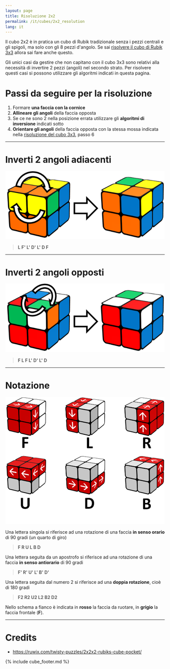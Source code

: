 ```yaml
---
layout: page
title: Risoluzione 2x2
permalink: /it/cubes/2x2_resolution
lang: it
---
```


Il cubo 2x2 è in pratica un cubo di Rubik tradizionale senza i pezzi centrali e gli spigoli, ma solo con gli 8 pezzi d'angolo. Se sai [risolvere il cubo di Rubik 3x3](3x3_resolution) allora sai fare anche questo.

Gli unici casi da gestire che non capitano con il cubo 3x3 sono relativi alla necessità di invertire 2 pezzi (angoli) nel secondo strato. Per risolvere questi casi si possono utilizzare gli algoritmi indicati in questa pagina.


# Passi da seguire per la risoluzione

1. Formare **una faccia con la cornice**
2. **Allineare gli angoli** della faccia opposta
3. Se ce ne sono 2 nella posizione errata utilizzare gli **algoritmi di inversione** indicati sotto
4. **Orientare gli angoli** della faccia opposta con la stessa mossa indicata nella [risoluzione del cubo 3x3](3x3_resolution), passo 6

***

# Inverti 2 angoli adiacenti

![2x2_resolution-1](/assets/cubes/2x2_resolution-1.png)

> **L F' L' D' L' D F**

***

# Inverti 2 angoli opposti

![2x2_resolution-2](/assets/cubes/2x2_resolution-2.png)

> **F L F L' D' L' D**

***

# Notazione

![2x2_resolution-3](/assets/cubes/2x2_resolution-3.png)

Una lettera singola si riferisce ad una rotazione di una faccia **in senso orario** di 90 gradi (un quarto di giro)

> **F R U L B D**

Una lettera seguita da un apostrofo si riferisce ad una rotazione di una faccia **in senso antiorario** di 90 gradi

> **F' R' U' L' B' D'**

Una lettera seguita dal numero 2 si riferisce ad una **doppia rotazione**, cioè di 180 gradi

> **F2 R2 U2 L2 B2 D2**

Nello schema a fianco è indicata in **rosso** la faccia da ruotare, in **grigio** la faccia frontale (**F**).

***

# Credits

- <https://ruwix.com/twisty-puzzles/2x2x2-rubiks-cube-pocket/>

{% include cube_footer.md %}